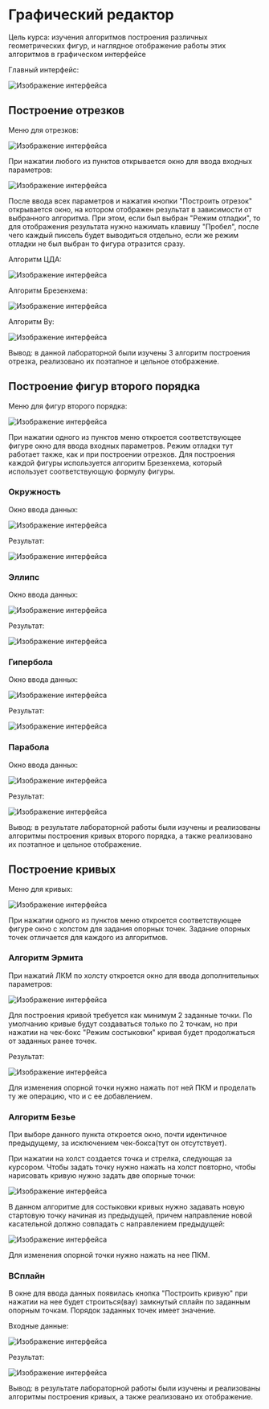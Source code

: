 # Графический редактор
Цель курса: изучения алгоритмов построения различных геометрических
фигур, и наглядное отображение работы этих алгоритмов в графическом интерфейсе 

Главный интерфейс:

![Изображение интерфейса](docs/main_interface.png)

## Построение отрезков
Меню для отрезков:

![Изображение интерфейса](docs/line_menu.png)

При нажатии любого из пунктов открывается окно для ввода входных параметров:

![Изображение интерфейса](docs/line_input_window.png)

После ввода всех параметров и нажатия кнопки "Построить отрезок" открывается окно, на котором отображен результат в
зависимости от выбранного алгоритма. При этом, если был выбран "Режим отладки", то для отображения результата
нужно нажимать клавишу "Пробел", после чего каждый пиксель будет выводиться отдельно, если же режим отладки не был
выбран то фигура отразится сразу.

Алгоритм ЦДА:

![Изображение интерфейса](docs/dda_algorithm.png)

Алгоритм Брезенхема:

![Изображение интерфейса](docs/bresenham_algorithm.png)

Алгоритм Ву:

![Изображение интерфейса](docs/wu_algorithm.png)

Вывод: в данной лабораторной были изучены 3 алгоритм построения отрезка, реализовано их 
поэтапное и цельное отображение.

## Построение фигур второго порядка
Меню для фигур второго порядка:

![Изображение интерфейса](docs/second_order_menu.png)

При нажатии одного из пунктов меню откроется соответствующее фигуре окно для ввода входных параметров.
Режим отладки тут работает также, как и при построении отрезков. Для построения каждой фигуры используется алгоритм
Брезенхема, который использует соответствующую формулу фигуры.

### Окружность
Окно ввода данных:

![Изображение интерфейса](docs/circle_input_window.png)

Результат:

![Изображение интерфейса](docs/circle_algorithm.png)

### Эллипс

Окно ввода данных:

![Изображение интерфейса](docs/ellipse_input_window.png)

Результат:

![Изображение интерфейса](docs/ellipse_algorithm.png)

### Гипербола

Окно ввода данных:

![Изображение интерфейса](docs/hyperbola_input_window.png)

Результат:

![Изображение интерфейса](docs/hyperbola_algorithm.png)

### Парабола

Окно ввода данных:

![Изображение интерфейса](docs/parabola_input_window.png)

Результат:

![Изображение интерфейса](docs/parabola_algorithm.png)

Вывод: в результате лабораторной работы были изучены и реализованы алгоритмы построения кривых второго порядка,
а также реализовано их поэтапное и цельное отображение.

## Построение кривых
Меню для кривых:

![Изображение интерфейса](docs/curve_menu.png)

При нажатии одного из пунктов меню откроется соответствующее фигуре окно c холстом для задания опорных точек.
Задание опорных точек отличается для каждого из алгоритмов.

### Алгоритм Эрмита
При нажатий ЛКМ по холсту откроется окно для ввода дополнительных параметров:

![Изображение интерфейса](docs/hermite_input.png)

Для построения кривой требуется как минимум 2 заданные точки. По умолчанию кривые будут создаваться только по 2 точкам,
но при нажатии на чек-бокс "Режим состыковки" кривая будет продолжаться от заданных ранее точек.

Результат:

![Изображение интерфейса](docs/hermite_canvas_window.png)

Для изменения опорной точки нужно нажать пот ней ПКМ и проделать ту же операцию, что и с ее добавлением.

### Алгоритм Безье

При выборе данного пункта откроется окно, почти идентичное предыдущему, за исключением чек-бокса(тут он отсутствует).

При нажатии на холст создается точка и стрелка, следующая за курсором. Чтобы задать точку нужно нажать на холст повторно, 
чтобы нарисовать кривую нужно задать две опорные точки:

![Изображение интерфейса](docs/bezier_curve.png)

В данном алгоритме для состыковки кривых нужно задавать новую стартовую точку начиная из предыдущей, причем
направление новой касательной должно совпадать с направлением предыдущей:

![Изображение интерфейса](docs/bezier_seeml.png)

Для изменения опорной точки нужно нажать на нее ПКМ.

### ВСплайн

В окне для ввода данных появилась кнопка "Построить кривую" при нажатии на нее будет строиться(вау) замкнутый сплайн
по заданным опорным точкам. Порядок заданных точек имеет значение.

Входные данные:

![Изображение интерфейса](docs/bspline_input.png)

Результат:

![Изображение интерфейса](docs/bspline_curve.png)


Вывод: в результате лабораторной работы были изучены и реализованы алгоритмы построения кривых,
а также реализовано их отображение.